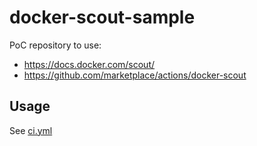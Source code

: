 # docker-scout-sample

PoC repository to use:
- https://docs.docker.com/scout/
- https://github.com/marketplace/actions/docker-scout

## Usage

See [ci.yml](./.github/workflows/ci.yml)
